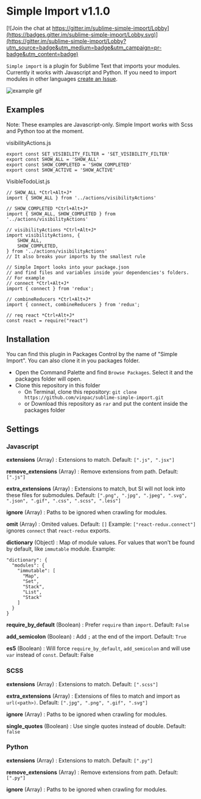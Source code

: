 Simple Import v1.1.0
====================

[![Join the chat at https://gitter.im/sublime-simple-import/Lobby](https://badges.gitter.im/sublime-simple-import/Lobby.svg)](https://gitter.im/sublime-simple-import/Lobby?utm_source=badge&utm_medium=badge&utm_campaign=pr-badge&utm_content=badge)

`Simple import` is a plugin for Sublime Text that imports your modules. Currently it works with Javascript and Python. If you need to import modules in other languages [create an Issue](https://github.com/vinpac/sublime-simple-import/issues).

![example gif](https://raw.githubusercontent.com/vinpac/sublime-simple-import/master/assets/example.gif)


## Examples
Note: These examples are Javascript-only. Simple Import works with Scss and Python too at the moment.

visibilityActions.js
```
export const SET_VISIBILITY_FILTER = 'SET_VISIBILITY_FILTER'
export const SHOW_ALL = 'SHOW_ALL'
export const SHOW_COMPLETED = 'SHOW_COMPLETED'
export const SHOW_ACTIVE = 'SHOW_ACTIVE'
```

VisibleTodoList.js
```
// SHOW_ALL *Ctrl+Alt+J*
import { SHOW_ALL } from '../actions/visibilityActions'

// SHOW_COMPLETED *Ctrl+Alt+J*
import { SHOW_ALL, SHOW_COMPLETED } from '../actions/visibilityActions'

// visibilityActions *Ctrl+Alt+J*
import visibilityActions, {
    SHOW_ALL,
    SHOW_COMPLETED,
} from '../actions/visibilityActions'
// It also breaks your imports by the smallest rule

// Simple Import looks into your package.json
// and find files and variables inside your dependencies's folders.
// For example
// connect *Ctrl+Alt+J*
import { connect } from 'redux';

// combineReducers *Ctrl+Alt+J*
import { connect, combineReducers } from 'redux';

// req react *Ctrl+Alt+J*
const react = require("react")
```

Installation
-------------

You can find this plugin in Packages Control by the name of "Simple Import". You can also clone it in you packages folder.

 - Open the Command Palette and find `Browse Packages`.  Select it and the packages folder will open.
 - Clone this repository in this folder
	 - On Terminal, clone this repository: `git clone https://github.com/vinpac/sublime-simple-import.git`
	 - or Download this repository as `rar` and put the content inside the packages folder


Settings
--------

### Javascript

**extensions**  (Array) : Extensions to match. Default: `[".js", ".jsx"]`

**remove_extensions**  (Array) : Remove extensions from path. Default: `[".js"]`

**extra_extensions**  (Array) : Extensions to match, but SI will not look into these files for submodules. Default: `[".png", ".jpg", ".jpeg", ".svg", ".json", ".gif", ".css", ".scss", ".less"]`

**ignore**  (Array) : Paths to be ignored when crawling for modules.

**omit**  (Array) : Omited values. Default: `[]`
    Example: `["react-redux.connect"]` ignores `connect`  that `react-redux` exports.

**dictionary** (Object) : Map of module values. For values that won't be found by default, like `immutable` module. Example:

```
"dictionary": {
  "modules": {
    "immutable": [
      "Map",
      "Set",
      "Stack",
      "List",
      "Stack"
    ]
  }
}
```

**require_by_default**  (Boolean) : Prefer `require` than `import`. Default: `False`

**add_semicolon**  (Boolean) : Add `;` at the end of the import. Default: `True`

**es5**  (Boolean) : Will force `require_by_default`, `add_semicolon` and will use `var` instead of `const`. Default: False

### SCSS

**extensions**  (Array) : Extensions to match. Default: `[".scss"]`

**extra_extensions**  (Array) : Extensions of files to match and import as `url(<path>)`. Default: `[".jpg", ".png", ".gif", ".svg"]`

**ignore**  (Array) : Paths to be ignored when crawling for modules.

**single_quotes**  (Boolean) : Use single quotes instead of double. Default: `false`

### Python

**extensions**  (Array) : Extensions to match. Default: `[".py"]`

**remove_extensions**  (Array) : Remove extensions from path. Default: `[".py"]`

**ignore**  (Array) : Paths to be ignored when crawling for modules.
